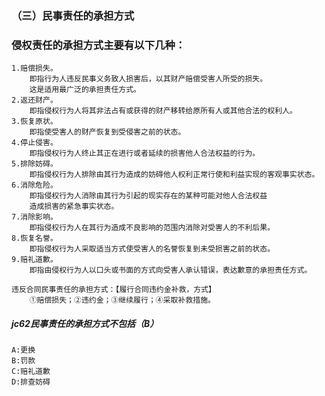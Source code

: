 ### （三）民事责任的承担方式
### 侵权责任的承担方式主要有以下几种：
    1.赔偿损失。
        即指行为人违反民事义务致人损害后，以其财产赔偿受害人所受的损失。
        这是适用最广泛的承担责任方式。
    2.返还财产。
        即指侵权行为人将其非法占有或获得的财产移转给原所有人或其他合法的权利人。
    3.恢复原状。
        即指使受害人的财产恢复到受侵害之前的状态。
    4.停止侵害。
        即指侵权行为人终止其正在进行或者延续的损害他人合法权益的行为。
    5.排除妨碍。
        即指侵权行为人排除由其行为造成的妨碍他人权利正常行使和利益实现的客观事实状态。
    6.消除危险。
        即指侵权行为人消除由其行为引起的现实存在的某种可能对他人合法权益
        造成损害的紧急事实状态。
    7.消除影响。
        即指侵权行为人在其行为造成不良影响的范围内消除对受害人的不利后果。
    8.恢复名誉。
        即指侵权行为人采取适当方式使受害人的名誉恢复到未受损害之前的状态。
    9.赔礼道歉。
        即指由侵权行为人以口头或书面的方式向受害人承认错误，表达歉意的承担责任方式。
        
    违反合同民事责任的承担方式：【履行合同违约金补救，方式】
        ①赔偿损失；②违约金；③继续履行；④采取补救措施。

##### jc62民事责任的承担方式不包括（B）
    A:更换
    B:罚款
    C:赔礼道歉
    D:排查妨碍